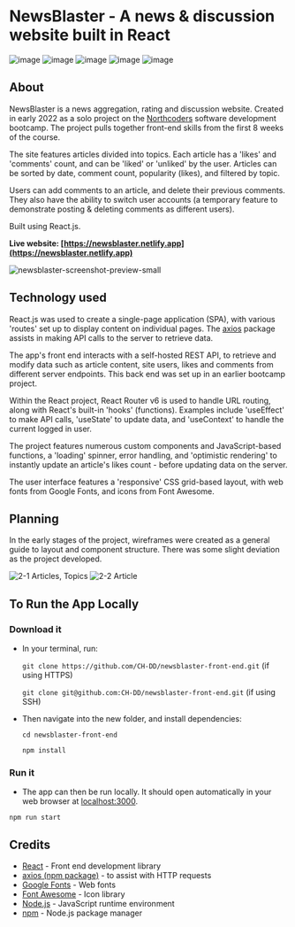 # NewsBlaster - A news & discussion website built in React

![image](https://img.shields.io/badge/React-20232A?style=for-the-badge&logo=react&logoColor=61DAFB) ![image](https://img.shields.io/badge/JavaScript-323330?style=for-the-badge&logo=javascript&logoColor=F7DF1E) ![image](https://img.shields.io/badge/CSS3-1572B6?style=for-the-badge&logo=css3&logoColor=white) ![image](https://img.shields.io/badge/HTML5-E34F26?style=for-the-badge&logo=html5&logoColor=white) ![image](https://img.shields.io/badge/Node.js-339933?style=for-the-badge&logo=nodedotjs&logoColor=white)

## About
NewsBlaster is a news aggregation, rating and discussion website. Created in early 2022 as a solo project on the [Northcoders](https://northcoders.com/) software development bootcamp. The project pulls together front-end skills from the first 8 weeks of the course.

The site features articles divided into topics. Each article has a 'likes' and 'comments' count, and can be 'liked' or 'unliked' by the user. Articles can be sorted by date, comment count, popularity (likes), and filtered by topic.

Users can add comments to an article, and delete their previous comments. They also have the ability to switch user accounts (a temporary feature to demonstrate posting & deleting comments as different users). 

Built using React.js.

**Live website: [https://newsblaster.netlify.app](https://newsblaster.netlify.app)**

![newsblaster-screenshot-preview-small](https://user-images.githubusercontent.com/68435229/166720465-4ccc32a9-ffd3-4578-88ef-c7c68d54d3d9.jpg)


## Technology used

React.js was used to create a single-page application (SPA), with various 'routes' set up to display content on individual pages. The [axios](https://www.npmjs.com/package/axios) package assists in making API calls to the server to retrieve data. 

The app's front end interacts with a self-hosted REST API, to retrieve and modify data such as article content, site users, likes and comments from different server endpoints. This back end was set up in an earlier bootcamp project.

Within the React project, React Router v6 is used to handle URL routing, along with React's built-in 'hooks' (functions). Examples include 'useEffect' to make API calls, 'useState' to update data, and 'useContext' to handle the current logged in user. 

The project features numerous custom components and JavaScript-based functions, a 'loading' spinner, error handling, and 'optimistic rendering' to instantly update an article's likes count - before updating data on the server.

The user interface features a 'responsive' CSS grid-based layout, with web fonts from Google Fonts, and icons from Font Awesome.

## Planning
In the early stages of the project, wireframes were created as a general guide to layout and component structure. There was some slight deviation as the project developed. 

![2-1  Articles, Topics](https://user-images.githubusercontent.com/68435229/165746258-f63a93fa-8c24-4ecf-a474-db5cbc00afc7.jpg)
![2-2  Article](https://user-images.githubusercontent.com/68435229/165746267-5f4c8be7-adff-4758-9ebe-ffbb0afd0a11.jpg)


## To Run the App Locally

### Download it

- In your terminal, run:

  `git clone https://github.com/CH-DD/newsblaster-front-end.git` (if using HTTPS)

  `git clone git@github.com:CH-DD/newsblaster-front-end.git` (if using SSH)

- Then navigate into the new folder, and install dependencies:

  `cd newsblaster-front-end`
  
  `npm install`
  
### Run it

- The app can then be run locally. It should open automatically in your web browser at [localhost:3000](http://localhost:3000). 

`npm run start`


## Credits
- [React](https://reactjs.org/) - Front end development library
- [axios (npm package)](https://www.npmjs.com/package/axios) - to assist with HTTP requests
- [Google Fonts](https://fonts.google.com/) - Web fonts
- [Font Awesome](https://fontawesome.com/) - Icon library
- [Node.js](https://nodejs.org/) - JavaScript runtime environment
- [npm](https://www.npmjs.com/) - Node.js package manager
